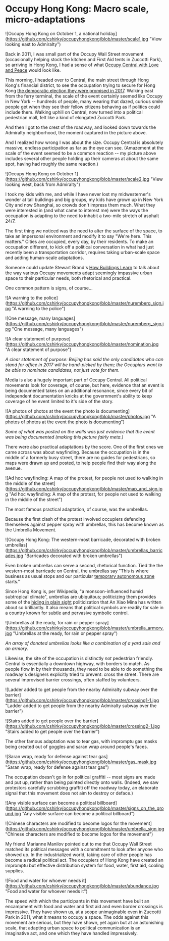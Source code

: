 Occupy Hong Kong: Macro scale, micro-adaptations
=========

![Occupy Hong Kong on October 1, a national holiday] (https://github.com/cshirky/occupyhongkong/blob/master/scale1.jpg "View looking east to Admiralty")

Back in 2011, I was small part of the Occupy Wall Street movement (occasionally helping stock the kitchen and First Aid tents in Zuccotti Park), so arriving in Hong Kong, I had a sense of what [Occupy Central with Love and Peace](http://en.wikipedia.org/wiki/Occupy_Central_with_Love_and_Peace) would look like.

This morning, I headed over to Central, the main street through Hong Kong's financial district, to see the occupation trying to secure for Hong Kong [the democratic election they were promised in 2017](http://en.wikipedia.org/wiki/2014_Hong_Kong_electoral_reform). Walking east from the ferry terminal, the scale of the event certainly seemed like Occupy in New York -- hundreds of people, many wearing that dazed, curious smile people get when they see their fellow citizens behaving as if politics could include them. Walking uphill on Central, now turned into a political pedestrian mall, felt like a kind of elongated Zuccotti Park. 

And then I got to the crest of the roadway, and looked down towards the Admiralty neighborhood, the moment captured in the picture above. 

And I realized how wrong I was about the size. Occupy Central is absolutely massive, endless participation as far as the eye can see. (Amazement at the scale of the event seemed to be a common reaction -- my picture above includes several other people holding up their cameras at about the same spot, having had roughly the same reaction.)

![Occupy Hong Kong on October 1] (https://github.com/cshirky/occupyhongkong/blob/master/scale2.jpg "View looking west, back from Admiralty")

I took my kids with me, and while I have never lost my midwesterner's wonder at tall buildings and big groups, my kids have grown up in New York City and now Shanghai, so crowds don't impress them much. What they were interested in  (and what came to interest me) were the ways the occupation is adapting to the need to inhabit a two-mile stretch of asphalt 24/7. 

The first thing we noticed was the need to alter the surface of the space, to take an impersonal environment and modify it to say "We're here. This matters." Cities are occupied, every day, by their residents. To make an occupation different, to kick off a political conversation in what had just recently been a transportation corridor, requires taking urban-scale space and adding human-scale adaptations. 

Someone could update Stewart Brand's [How Buildings Learn](http://en.wikipedia.org/wiki/How_Buildings_Learn) to talk about the way various Occupy movements adapt seemingly impassive urban space to their particular needs, both rhetorical and practical. 

One common pattern is signs, of course...

![A warning to the police] (https://github.com/cshirky/occupyhongkong/blob/master/nuremberg_sign.jpg "A warning to the police")

![One message, many languages] (https://github.com/cshirky/occupyhongkong/blob/master/nuremberg_sign.jpg "One message, many languages")

![A clear statement of purpose] (https://github.com/cshirky/occupyhongkong/blob/master/nomination.jpg "A clear statement of purpose")

_A clear statement of purpose: Beijing has said the only candidates who can stand for office in 2017 will be hand-picked by them; the Occupiers want to be able to nominate candidates, not just vote for them._

Media is also a hugely important part of Occupy Central. All political movements look for coverage, of course, but here, evidence that an event is being documented takes on an additional resonance, since every bit of independent documentation knicks at the government's ability to keep coverage of he event limited to it's side of the story.

![A photos of photos at the event the photo is documenting] (https://github.com/cshirky/occupyhongkong/blob/master/photos.jpg "A photos of photos at the event the photo is documenting")

_Some of what was posted on the walls was just evidence that the event was being documented (making this picture fairly meta.)_

There were also practical adaptations by the score. One of the first ones we came across was about wayfinding. Because the occupation is in the middle of a formerly busy street, there are no guides for pedestrians, so maps were drawn up and posted, to help people find their way along the avenue.

![Ad hoc wayfinding: A map of the protest, for people not used to walking in the middle of the street] (https://github.com/cshirky/occupyhongkong/blob/master/map_and_sign.jpg "Ad hoc wayfinding: A map of the protest, for people not used to walking in the middle of the street")

The most famous practical adaptation, of course, was the umbrellas.

Because the first clash of the protest involved occupiers defending themselves against pepper spray with umbrellas, this has become known as the Umbrella Movement. 

![Occupy Hong Kong: The western-most barricade, decorated with broken umbrellas] (https://github.com/cshirky/occupyhongkong/blob/master/umbrellas_barricades.jpg "Barricades decorated with broken umbrellas")

Even broken umbrellas can serve a second, rhetorical function. Tied the the western-most barricade on Central, the umbrellas say "This is where business as usual stops and our particular [temporary autonomous zone](http://hermetic.com/bey/taz1.html#labelChaosSection) starts."

Since Hong Kong is, per Wikipedia, "a monsoon-influenced humid subtropical climate", umbrellas are ubiquitous; politicizing them provides some of the [hiding in plain sight](http://www.theatlantic.com/technology/archive/2012/07/a-tale-of-two-memes-the-powerful-connection-between-trayvon-martin-and-chen-guangcheng/259604/) politicization that An Xiao Mina has written about so brilliantly. It also means that political symbols are readily for sale in a country known for subtle and pervasive symbolic control. 

![Umbrellas at the ready, for rain or pepper spray] (https://github.com/cshirky/occupyhongkong/blob/master/umbrella_armory.jpg "Umbrellas at the ready, for rain or pepper spray")

_An array of donated umbrellas looks like a combination of a yard sale and an armory._

Likewise, the site of the occupation is distinctly _not_ pedestrian friendly. Central is essentially a downtown highway, with borders to match. As people flow in by their thousands, they need to be able to do something the roadway's designers explicitly tried to prevent: cross the street. There are several improvised barrier crossings, often staffed by volunteers.

![Ladder added to get people from the nearby Admiralty subway over the barrier] (https://github.com/cshirky/occupyhongkong/blob/master/crossing1-1.jpg "Ladder added to get people from the nearby Admiralty subway over the barrier")

![Stairs added to get people over the barrier] (https://github.com/cshirky/occupyhongkong/blob/master/crossing2-1.jpg "Stairs added to get people over the barrier")

The other famous adaptation was to tear gas, with impromptu gas masks being created out of goggles and saran wrap around people's faces.

![Saran wrap, ready for defense against tear gas] (https://github.com/cshirky/occupyhongkong/blob/master/gas_mask.jpg "Saran wrap, ready for defense against tear gas")

The occupation doesn't go in for political graffiti -- most signs are made and put up, rather than being painted directly onto walls. (Indeed, we saw protestors carefully scrubbing graffiti off the roadway today, an elaborate signal that this movement does not aim to destroy or deface.)

![Any visible surface can become a political billboard] (https://github.com/cshirky/occupyhongkong/blob/master/signs_on_the_ground.jpg "Any visible surface can become a political billboard")

![Chinese characters are modified to become logos for the movement] (https://github.com/cshirky/occupyhongkong/blob/master/umbrella_sign.jpg "Chinese characters are modified to become logos for the movement")

My friend Marianne Manilov pointed out to me that Occupy Wall Street matched its political messages with a commitment to look after anyone who showed up. In the industrialized world, taking care of other people has become a radical political act. The occupiers of Hong Kong have created an impromptu but effective distribution system for food, water, first aid, cooling supplies.

![Food and water for whoever needs it] (https://github.com/cshirky/occupyhongkong/blob/master/abundance.jpg "Food and water for whoever needs it")

The speed with which the participants in this movement have built an encampment with food and water and first aid and even border crossings is impressive. They have shown us, at a scope unimaginable even in Zuccotti Park in 2011, what it means to occupy a space. The odds against this movement are serious, but they have shown, yet again but at an astonishing scale, that adapting urban space to political communication is an imaginative act, and one which they have handled impressively.